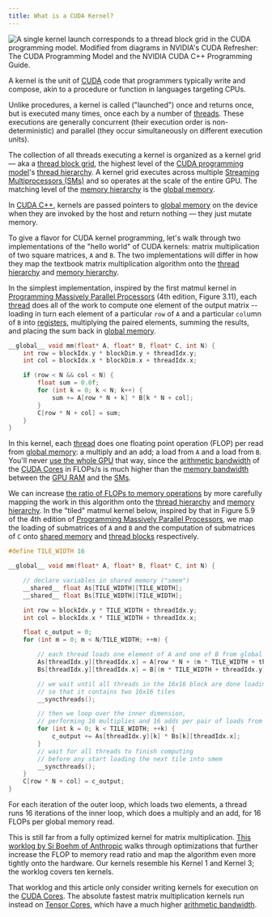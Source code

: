 ```yaml
---
title: What is a CUDA Kernel?
---
```


![A single kernel launch corresponds to a [thread block grid](/gpu-glossary/device-software/thread-block-grid) in the [CUDA programming model](/gpu-glossary/device-software/cuda-programming-model). Modified from diagrams in NVIDIA's [CUDA Refresher: The CUDA Programming Model](https://developer.nvidia.com/blog/cuda-refresher-cuda-programming-model/) and the NVIDIA [CUDA C++ Programming Guide](https://docs.nvidia.com/cuda/cuda-c-programming-guide/index.html#programming-model).](themed-image://cuda-programming-model.svg)

A kernel is the unit of
[CUDA](/gpu-glossary/device-software/cuda-programming-model) code that
programmers typically write and compose, akin to a procedure or function in
languages targeting CPUs.

Unlike procedures, a kernel is called ("launched") once and returns once, but is
executed many times, once each by a number of
[threads](/gpu-glossary/device-software/thread). These executions are generally
concurrent (their execution order is non-deterministic) and parallel (they occur
simultaneously on different execution units).

The collection of all threads executing a kernel is organized as a kernel grid —
aka a [thread block grid](/gpu-glossary/device-software/thread-block-grid), the
highest level of the
[CUDA programming model](/gpu-glossary/device-software/cuda-programming-model)'s
[thread hierarchy](/gpu-glossary/device-software/thread-hierarchy). A kernel
grid executes across multiple
[Streaming Multiprocessors (SMs)](/gpu-glossary/device-hardware/streaming-multiprocessor)
and so operates at the scale of the entire GPU. The matching level of the
[memory hierarchy](/gpu-glossary/device-software/memory-hierarchy) is the
[global memory](/gpu-glossary/device-software/global-memory).

In [CUDA C++](/gpu-glossary/host-software/cuda-c), kernels are passed pointers
to [global memory](/gpu-glossary/device-software/global-memory) on the device
when they are invoked by the host and return nothing — they just mutate memory.

To give a flavor for CUDA kernel programming, let's walk through two
implementations of the "hello world" of CUDA kernels: matrix multiplication of
two square matrices, `A` and `B`. The two implementations will differ in how
they map the textbook matrix multiplication algorithm onto the
[thread hierarchy](/gpu-glossary/device-software/thread-hierarchy) and
[memory hierarchy](/gpu-glossary/device-software/memory-hierarchy).

In the simplest implementation, inspired by the first matmul kernel in
[Programming Massively Parallel Processors](https://www.amazon.com/dp/0323912311)
(4th edition, Figure 3.11), each [thread](/gpu-glossary/device-software/thread)
does all of the work to compute one element of the output matrix -- loading in
turn each element of a particular `row` of `A` and a particular `col`umn of `B`
into [registers](/gpu-glossary/device-software/registers), multiplying the
paired elements, summing the results, and placing the sum back in
[global memory](/gpu-glossary/device-software/global-memory).

```cpp
__global__ void mm(float* A, float* B, float* C, int N) {
    int row = blockIdx.y * blockDim.y + threadIdx.y;
    int col = blockIdx.x * blockDim.x + threadIdx.x;

    if (row < N && col < N) {
        float sum = 0.0f;
        for (int k = 0; k < N; k++) {
            sum += A[row * N + k] * B[k * N + col];
        }
        C[row * N + col] = sum;
    }
}
```

In this kernel, each [thread](/gpu-glossary/device-software/thread) does one
floating point operation (FLOP) per read from
[global memory](/gpu-glossary/device-software/global-memory): a multiply and an
add; a load from `A` and a load from `B`. You'll never
[use the whole GPU](https://modal.com/blog/gpu-utilization-guide) that way,
since the [arithmetic bandwidth](/gpu-glossary/perf/arithmetic-bandwidth) of the
[CUDA Cores](/gpu-glossary/device-hardware/cuda-core) in FLOPs/s is much higher
than the [memory bandwidth](/gpu-glossary/perf/memory-bandwidth) between the
[GPU RAM](/gpu-glossary/device-hardware/gpu-ram) and the
[SMs](/gpu-glossary/device-hardware/streaming-multiprocessor).

We can increase
[the ratio of FLOPs to memory operations](/gpu-glossary/perf/arithmetic-intensity)
by more carefully mapping the work in this algorithm onto the
[thread hierarchy](/gpu-glossary/device-software/thread-hierarchy) and
[memory hierarchy](/gpu-glossary/device-software/memory-hierarchy). In the
"tiled" matmul kernel below, inspired by that in Figure 5.9 of the 4th edition
of
[Programming Massively Parallel Processors](https://www.amazon.com/dp/0323912311),
we map the loading of submatrices of `A` and `B` and the computation of
submatrices of `C` onto
[shared memory](/gpu-glossary/device-software/shared-memory) and
[thread blocks](/gpu-glossary/device-software/thread-block) respectively.

```cpp
#define TILE_WIDTH 16

__global__ void mm(float* A, float* B, float* C, int N) {

    // declare variables in shared memory ("smem")
    __shared__ float As[TILE_WIDTH][TILE_WIDTH];
    __shared__ float Bs[TILE_WIDTH][TILE_WIDTH];

    int row = blockIdx.y * TILE_WIDTH + threadIdx.y;
    int col = blockIdx.x * TILE_WIDTH + threadIdx.x;

    float c_output = 0;
    for (int m = 0; m < N/TILE_WIDTH; ++m) {

        // each thread loads one element of A and one of B from global memory into smem
        As[threadIdx.y][threadIdx.x] = A[row * N + (m * TILE_WIDTH + threadIdx.x)];
        Bs[threadIdx.y][threadIdx.x] = B[(m * TILE_WIDTH + threadIdx.y) * N + col];

        // we wait until all threads in the 16x16 block are done loading into smem
        // so that it contains two 16x16 tiles
        __syncthreads();

        // then we loop over the inner dimension,
        // performing 16 multiplies and 16 adds per pair of loads from global memory
        for (int k = 0; k < TILE_WIDTH; ++k) {
            c_output += As[threadIdx.y][k] * Bs[k][threadIdx.x];
        }
        // wait for all threads to finish computing
        // before any start loading the next tile into smem
        __syncthreads();
    }
    C[row * N + col] = c_output;
}
```

For each iteration of the outer loop, which loads two elements, a thread runs 16
iterations of the inner loop, which does a multiply and an add, for 16 FLOPs per
global memory read.

This is still far from a fully optimized kernel for matrix multiplication.
[This worklog by Si Boehm of Anthropic](https://siboehm.com/articles/22/CUDA-MMM)
walks through optimizations that further increase the FLOP to memory read ratio
and map the algorithm even more tightly onto the hardware. Our kernels resemble
his Kernel 1 and Kernel 3; the worklog covers ten kernels.

That worklog and this article only consider writing kernels for execution on the
[CUDA Cores](/gpu-glossary/device-hardware/cuda-core). The absolute fastest
matrix multiplication kernels run instead on
[Tensor Cores](/gpu-glossary/device-hardware/tensor-core), which have a much
higher [arithmetic bandwidth](/gpu-glossary/perf/arithmetic-bandwidth).
